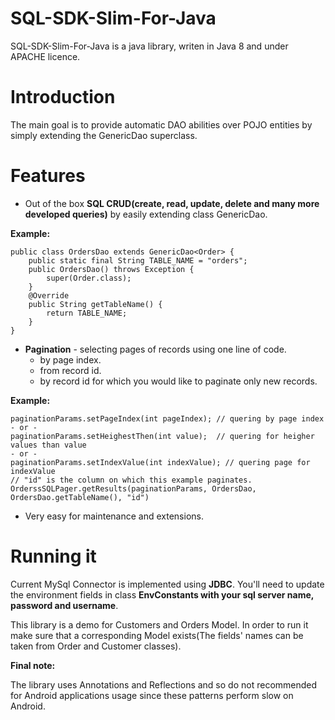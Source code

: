 # SQL-SDK-Slim-For-Java
SQL-SDK-Slim-For-Java is a java library, writen in Java 8 and under APACHE licence.

# Introduction

The main goal is to provide automatic DAO abilities over POJO entities by simply extending 
the GenericDao superclass. 

# Features

*   Out of the box <b>SQL CRUD(create, read, update, delete and many more developed queries)</b> by easily extending class GenericDao.

<B>Example:</b> 

    public class OrdersDao extends GenericDao<Order> {
    	public static final String TABLE_NAME = "orders";
    	public OrdersDao() throws Exception {
    		super(Order.class);
    	}
    	@Override
    	public String getTableName() {
    		return TABLE_NAME;
    	}
    }

*   <b>Pagination</b> - selecting pages of records using one line of code. 
    - by page index.
    - from record id.
    - by record id for which you would like to paginate only new records.

<b>Example:</b>

    paginationParams.setPageIndex(int pageIndex); // quering by page index
    - or -
    paginationParams.setHeighestThen(int value);  // quering for heigher values than value
    - or -
    paginationParams.setIndexValue(int indexValue); // quering page for indexValue
    // "id" is the column on which this example paginates.
    OrderssSQLPager.getResults(paginationParams, OrdersDao, OrdersDao.getTableName(), "id")

*   Very easy for maintenance and extensions.

# Running it
Current MySql Connector is implemented using <b>JDBC</b>. You'll need to update the environment fields in class <b>EnvConstants with your sql server name, password and username</b>.

This library is a demo for Customers and Orders Model. 
In order to run it make sure that a corresponding Model exists(The fields' names can be taken from Order and Customer classes).   

<b>Final note:</b>

The library uses Annotations and Reflections and so do not recommended for Android applications usage since these patterns perform slow on Android.

